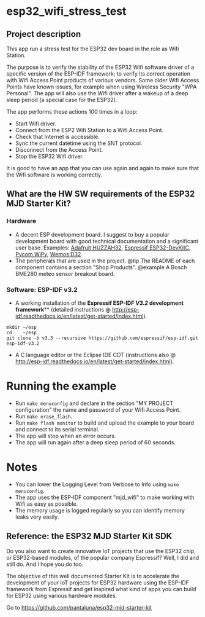 # esp32_wifi_stress_test

## Project description
This app run a stress test for the ESP32 dev board in the role as Wifi Station.

The purpose is to verify the stability of the ESP32 Wifi software driver of a specific version of the ESP-IDF framework; to verify its correct operation with Wifi Access Point products of various vendors. Some older Wifi Access Points have known issues, for example when using Wireless Security "WPA Personal". The app will also use the Wifi driver after a wakeup of a deep sleep period (a special case for the ESP32). 

The app performs these actions 100 times in a loop:
- Start Wifi driver.
- Connect from the ESP2 Wifi Station to a Wifi Access Point.
- Check that Internet is accessible.
- Sync the current datetime using the SNT protocol.
- Disconnect from the Access Point.
- Stop the ESP32 Wifi driver.

It is good to have an app that you can use again and again to make sure that the Wifi software is working correctly.



## What are the HW SW requirements of the ESP32 MJD Starter Kit?

### Hardware

- A decent ESP development board. I suggest to buy a popular development board with good technical documentation and a significant user base. Examples: [Adafruit HUZZAH32](https://www.adafruit.com/product/3405),  [Espressif ESP32-DevKitC](http://espressif.com/en/products/hardware/esp32-devkitc/overview), [Pycom WiPy](https://pycom.io/hardware/), [Wemos D32](https://wiki.wemos.cc/products:d32:d32).
- The peripherals that are used in the project.
  @tip The README of each component contains a section "Shop Products".
  @example A Bosch BME280 meteo sensor breakout board.

### Software: ESP-IDF v3.2

- A working installation of the **Espressif ESP-IDF *V3.2* development framework**** (detailed instructions @ http://esp-idf.readthedocs.io/en/latest/get-started/index.html).

```
mkdir ~/esp
cd    ~/esp
git clone -b v3.3 --recursive https://github.com/espressif/esp-idf.git esp-idf-v3.2
```

- A C language editor or the Eclipse IDE CDT (instructions also @ http://esp-idf.readthedocs.io/en/latest/get-started/index.html).



# Running the example
- Run `make menuconfig` and declare in the section "MY PROJECT configuration" the name and password of your Wifi Access Point.
- Run `make erase_flash`.
- Run `make flash monitor` to build and upload the example to your board and connect to its serial terminal.
- The app will stop when an error occurs.
- The app will run again after a deep sleep period of 60 seconds.

# Notes
- You can lower the Logging Level from Verbose to Info using `make menuconfig`.
- The app uses the ESP-IDF component "mjd_wifi" to make working with Wifi as easy as possible.
- The memory usage is logged regularly so you can identify memory leaks very easily.



## Reference: the ESP32 MJD Starter Kit SDK

Do you also want to create innovative IoT projects that use the ESP32 chip, or ESP32-based modules, of the popular company Espressif? Well, I did and still do. And I hope you do too.

The objective of this well documented Starter Kit is to accelerate the development of your IoT projects for ESP32 hardware using the ESP-IDF framework from Espressif and get inspired what kind of apps you can build for ESP32 using various hardware modules.

Go to https://github.com/pantaluna/esp32-mjd-starter-kit

